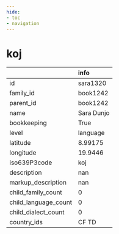 ```yaml
---
hide:
- toc
- navigation
---
```

# koj
|                      | info       |
|:---------------------|:-----------|
| id                   | sara1320   |
| family_id            | book1242   |
| parent_id            | book1242   |
| name                 | Sara Dunjo |
| bookkeeping          | True       |
| level                | language   |
| latitude             | 8.99175    |
| longitude            | 19.9446    |
| iso639P3code         | koj        |
| description          | nan        |
| markup_description   | nan        |
| child_family_count   | 0          |
| child_language_count | 0          |
| child_dialect_count  | 0          |
| country_ids          | CF TD      |